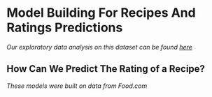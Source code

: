 # Model Building For Recipes And Ratings Predictions
_Our exploratory data analysis on this dataset can be found <a href="https://sahithucsd25.github.io/Recipe-Rating-Analysis/">here</a>_
## How Can We Predict The Rating of a Recipe?
_These models were built on data from Food.com_
